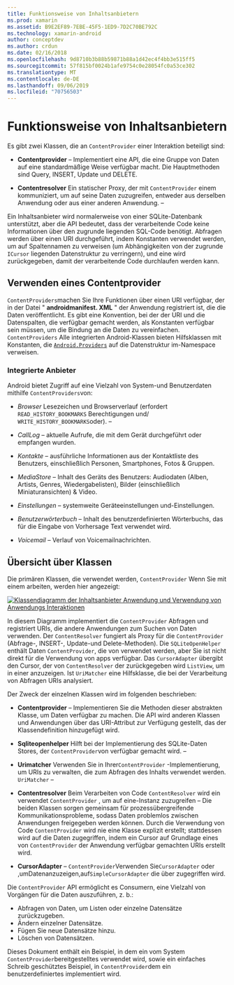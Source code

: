 ```yaml
---
title: Funktionsweise von Inhaltsanbietern
ms.prod: xamarin
ms.assetid: B9E2EF89-7EBE-45F5-1ED9-7D2C70BE792C
ms.technology: xamarin-android
author: conceptdev
ms.author: crdun
ms.date: 02/16/2018
ms.openlocfilehash: 9d8710b3b88b59871b88a1d42ec4f4bb3e515ff5
ms.sourcegitcommit: 57f815bf0024b1afe9754c0e28054fc0a53ce302
ms.translationtype: MT
ms.contentlocale: de-DE
ms.lasthandoff: 09/06/2019
ms.locfileid: "70756503"
---
```

# <a name="how-content-providers-work"></a>Funktionsweise von Inhaltsanbietern

Es gibt zwei Klassen, die an `ContentProvider` einer Interaktion beteiligt sind:

- **Contentprovider** &ndash; Implementiert eine API, die eine Gruppe von Daten auf eine standardmäßige Weise verfügbar macht. Die Hauptmethoden sind Query, INSERT, Update und DELETE.

- **Contentresolver** Ein statischer Proxy, der mit `ContentProvider` einem kommuniziert, um auf seine Daten zuzugreifen, entweder aus derselben Anwendung oder aus einer anderen Anwendung. &ndash;

Ein Inhaltsanbieter wird normalerweise von einer SQLite-Datenbank unterstützt, aber die API bedeutet, dass der verarbeitende Code keine Informationen über den zugrunde liegenden SQL-Code benötigt. Abfragen werden über einen URI durchgeführt, indem Konstanten verwendet werden, um auf Spaltennamen zu verweisen (um Abhängigkeiten von der zugrunde `ICursor` liegenden Datenstruktur zu verringern), und eine wird zurückgegeben, damit der verarbeitende Code durchlaufen werden kann.

## <a name="consuming-a-contentprovider"></a>Verwenden eines Contentprovider

`ContentProviders`machen Sie Ihre Funktionen über einen URI verfügbar, der in der Datei " **androidmanifest. XML** " der Anwendung registriert ist, die die Daten veröffentlicht. Es gibt eine Konvention, bei der der URI und die Datenspalten, die verfügbar gemacht werden, als Konstanten verfügbar sein müssen, um die Bindung an die Daten zu vereinfachen. `ContentProviders` Alle integrierten Android-Klassen bieten Hilfsklassen mit Konstanten, die [`Android.Providers`](xref:Android.Provider) auf die Datenstruktur im-Namespace verweisen.

### <a name="built-in-providers"></a>Integrierte Anbieter

Android bietet Zugriff auf eine Vielzahl von System-und Benutzerdaten mithilfe `ContentProviders`von:

- *Browser* Lesezeichen und Browserverlauf (erfordert `READ_HISTORY_BOOKMARKS` Berechtigungen und/ `WRITE_HISTORY_BOOKMARKS`oder). &ndash;

- *CallLog* &ndash; aktuelle Aufrufe, die mit dem Gerät durchgeführt oder empfangen wurden.

- *Kontakte* &ndash; ausführliche Informationen aus der Kontaktliste des Benutzers, einschließlich Personen, Smartphones, Fotos & Gruppen.

- *MediaStore* &ndash; Inhalt des Geräts des Benutzers: Audiodaten (Alben, Artists, Genres, Wiedergabelisten), Bilder (einschließlich Miniaturansichten) & Video.

- *Einstellungen* &ndash; systemweite Geräteeinstellungen und-Einstellungen.

- *Benutzerwörterbuch* &ndash; Inhalt des benutzerdefinierten Wörterbuchs, das für die Eingabe von Vorhersage Text verwendet wird.

- *Voicemail* &ndash; Verlauf von Voicemailnachrichten.

## <a name="classes-overview"></a>Übersicht über Klassen

Die primären Klassen, die verwendet werden, `ContentProvider` Wenn Sie mit einem arbeiten, werden hier angezeigt:

[![Klassendiagramm der Inhaltsanbieter Anwendung und Verwendung von Anwendungs Interaktionen](how-it-works-images/classdiagram1.png)](how-it-works-images/classdiagram1.png#lightbox)

In diesem Diagramm implementiert die `ContentProvider` Abfragen und registriert URIs, die andere Anwendungen zum Suchen von Daten verwenden. Der `ContentResolver` fungiert als Proxy für die `ContentProvider` (Abfrage-, INSERT-, Update-und Delete-Methoden). Die `SQLiteOpenHelper` enthält Daten `ContentProvider`, die von verwendet werden, aber Sie ist nicht direkt für die Verwendung von apps verfügbar.
Das `CursorAdapter` übergibt den Cursor, der von `ContentResolver` der zurückgegeben wird `ListView`, um in einer anzuzeigen. Ist `UriMatcher` eine Hilfsklasse, die bei der Verarbeitung von Abfragen URIs analysiert.

Der Zweck der einzelnen Klassen wird im folgenden beschrieben:

- **Contentprovider** &ndash; Implementieren Sie die Methoden dieser abstrakten Klasse, um Daten verfügbar zu machen. Die API wird anderen Klassen und Anwendungen über das URI-Attribut zur Verfügung gestellt, das der Klassendefinition hinzugefügt wird.

- **Sqliteopenhelper** Hilft bei der Implementierung des SQLite-Daten Stores, der `ContentProvider`von verfügbar gemacht wird. &ndash;

- **Urimatcher** Verwenden Sie in Ihrer`ContentProvider` -Implementierung, um URIs zu verwalten, die zum Abfragen des Inhalts verwendet werden. `UriMatcher` &ndash;

- **Contentresolver** Beim Verarbeiten von Code `ContentResolver` wird ein verwendet `ContentProvider` , um auf eine-Instanz zuzugreifen &ndash; Die beiden Klassen sorgen gemeinsam für prozessübergreifende Kommunikationsprobleme, sodass Daten problemlos zwischen Anwendungen freigegeben werden können. Durch die Verwendung von Code `ContentProvider` wird nie eine Klasse explizit erstellt; stattdessen wird auf die Daten zugegriffen, indem ein Cursor auf Grundlage eines von `ContentProvider` der Anwendung verfügbar gemachten URIs erstellt wird.

- **CursorAdapter** &ndash; `ContentProvider`Verwenden Sie`CursorAdapter` oder ,umDatenanzuzeigen,auf`SimpleCursorAdapter` die über zugegriffen wird.

Die `ContentProvider` API ermöglicht es Consumern, eine Vielzahl von Vorgängen für die Daten auszuführen, z. b.:

- Abfragen von Daten, um Listen oder einzelne Datensätze zurückzugeben.
- Ändern einzelner Datensätze.
- Fügen Sie neue Datensätze hinzu.
- Löschen von Datensätzen.

Dieses Dokument enthält ein Beispiel, in dem ein vom System `ContentProvider`bereitgestelltes verwendet wird, sowie ein einfaches Schreib geschütztes Beispiel, in `ContentProvider`dem ein benutzerdefiniertes implementiert wird.
